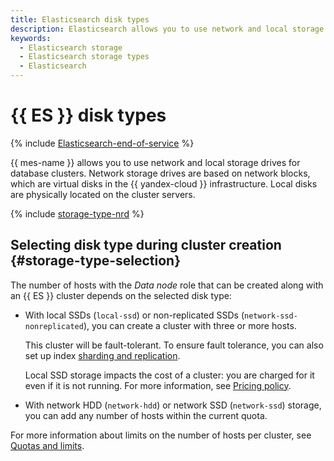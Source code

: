 ```yaml
---
title: Elasticsearch disk types
description: Elasticsearch allows you to use network and local storage drives for clusters. Network storage drives are based on network blocks, which are virtual disks in the {{ yandex-cloud }} infrastructure.
keywords:
  - Elasticsearch storage
  - Elasticsearch storage types
  - Elasticsearch
---
```


# {{ ES }} disk types

{% include [Elasticsearch-end-of-service](../../_includes/mdb/mes/note-end-of-service.md) %}


{{ mes-name }} allows you to use network and local storage drives for database clusters. Network storage drives are based on network blocks, which are virtual disks in the {{ yandex-cloud }} infrastructure. Local disks are physically located on the cluster servers.

{% include [storage-type-nrd](../../_includes/mdb/mes/storage-type.md) %}

## Selecting disk type during cluster creation {#storage-type-selection}

The number of hosts with the _Data node_ role that can be created along with an {{ ES }} cluster depends on the selected disk type:

* With local SSDs (`local-ssd`) or non-replicated SSDs (`network-ssd-nonreplicated`), you can create a cluster with three or more hosts.

   This cluster will be fault-tolerant. To ensure fault tolerance, you can also set up index [sharding and replication](scalability-and-resilience.md).

   Local SSD storage impacts the cost of a cluster: you are charged for it even if it is not running. For more information, see [Pricing policy](../pricing.md).

* With network HDD (`network-hdd`) or network SSD (`network-ssd`) storage, you can add any number of hosts within the current quota.

For more information about limits on the number of hosts per cluster, see [Quotas and limits](./limits.md).

